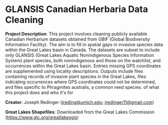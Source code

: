 # GLANSIS Canadian Herbaria Data Cleaning
**Project Description**:
This project involves cleaning publicly available Canadian Herbarium datasets obtained from GBIF (Global Biodiversity Information Facility). The aim is to fill in spatial gaps in invasive species data within the Great Lakes basin in Canada. The datasets are subset to include only GLANSIS (Great Lakes Aquatic Nonindigenous Species Information System) plant species, both nonindigenous and those on the watchlist, and occurrences within the Great Lakes basin. Entries missing GPS coordinates are supplemented using locality descriptions. Outputs include files containing records of invasive plant species in the Great Lakes, files indicating occurrences where GPS coordinates could not be determined, and files specific to Phragmites australis, a common reed species. of what this project does and who it's for

**Creator**:
Joseph Redinger (jreding@umich.edu; jredinger11@gmail.com)

**Great Lakes Shapefiles**: Downloaded from the Great Lakes Commission (https://www.glc.org/greatlakesgis)
